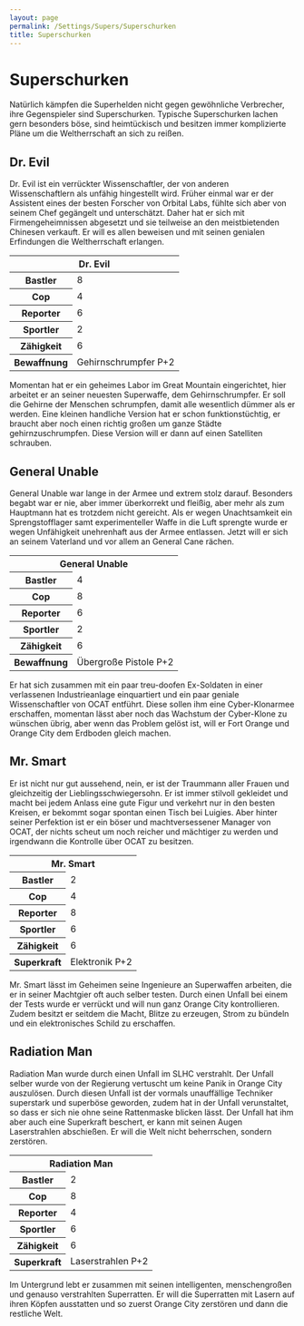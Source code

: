 ```yaml
---
layout: page
permalink: /Settings/Supers/Superschurken
title: Superschurken
---
```


# Superschurken

Natürlich kämpfen die Superhelden nicht gegen gewöhnliche Verbrecher, ihre Gegenspieler sind Superschurken. Typische Superschurken lachen gern besonders böse, sind heimtückisch und besitzen immer komplizierte Pläne um die Weltherrschaft an sich zu reißen.

## Dr. Evil

Dr. Evil ist ein verrückter Wissenschaftler, der von anderen Wissenschaftlern als unfähig hingestellt wird. Früher einmal war er der Assistent eines der besten Forscher von Orbital Labs, fühlte sich aber von seinem Chef gegängelt und unterschätzt. Daher hat er sich mit Firmengeheimnissen abgesetzt und sie teilweise an den meistbietenden Chinesen verkauft. Er will es allen beweisen und mit seinen genialen Erfindungen die Weltherrschaft erlangen.

<table>
<thead>
<tr><th colspan="2">Dr. Evil</th></tr>
</thead>
<tbody>
<tr><th>Bastler</th><td>8</td></tr>
<tr><th>Cop</th><td>4</td></tr>
<tr><th>Reporter</th><td>6</td></tr>
<tr><th>Sportler</th><td>2</td></tr>
<tr><th>Zähigkeit</th><td>6</td></tr>
<tr><th>Bewaffnung</th><td>Gehirnschrumpfer P+2</td></tr>
</tbody>
</table>

Momentan hat er ein geheimes Labor im Great Mountain eingerichtet, hier arbeitet er an seiner neuesten Superwaffe, dem Gehirnschrumpfer. Er soll die Gehirne der Menschen schrumpfen, damit alle wesentlich dümmer als er werden. Eine kleinen handliche Version hat er schon funktionstüchtig, er braucht aber noch einen richtig großen um ganze Städte gehirnzuschrumpfen. Diese Version will er dann auf einen Satelliten schrauben.

## General Unable

General Unable war lange in der Armee und extrem stolz darauf. Besonders begabt war er nie, aber immer überkorrekt und fleißig, aber mehr als zum Hauptmann hat es trotzdem nicht gereicht. Als er wegen Unachtsamkeit ein Sprengstofflager samt experimenteller Waffe in die Luft sprengte wurde er wegen Unfähigkeit unehrenhaft aus der Armee entlassen. Jetzt will er sich an seinem Vaterland und vor allem an General Cane rächen.

<table>
<tbody>
<tr><th colspan="2">General Unable</th></tr>
<tr><th>Bastler</th><td>4</td></tr>
<tr><th>Cop</th><td>8</td></tr>
<tr><th>Reporter</th><td>6</td></tr>
<tr><th>Sportler</th><td>2</td></tr>
<tr><th>Zähigkeit</th><td>6</td></tr>
<tr><th>Bewaffnung</th><td>Übergroße Pistole P+2</td></tr>
</tbody>
</table>
Er hat sich zusammen mit ein paar treu-doofen Ex-Soldaten in einer verlassenen Industrieanlage einquartiert und ein paar geniale Wissenschaftler von OCAT entführt. Diese sollen ihm eine Cyber-Klonarmee erschaffen, momentan lässt aber noch das Wachstum der Cyber-Klone zu wünschen übrig, aber wenn das Problem gelöst ist, will er Fort Orange und Orange City dem Erdboden gleich machen.

## Mr. Smart

Er ist nicht nur gut aussehend, nein, er ist der Traummann aller Frauen und gleichzeitig der Lieblingsschwiegersohn. Er ist immer stilvoll gekleidet und macht bei jedem Anlass eine gute Figur und verkehrt nur in den besten Kreisen, er bekommt sogar spontan einen Tisch bei Luigies. Aber hinter seiner Perfektion ist er ein böser und machtversessener Manager von OCAT, der nichts scheut um noch reicher und mächtiger zu werden und irgendwann die Kontrolle über OCAT zu besitzen.

<table>
<tbody>
<tr><th colspan="2">Mr. Smart</th></tr>
<tr><th>Bastler</th><td>2</td></tr>
<tr><th>Cop</th><td>4</td></tr>
<tr><th>Reporter</th><td>8</td></tr>
<tr><th>Sportler</th><td>6</td></tr>
<tr><th>Zähigkeit</th><td>6</td></tr>
<tr><th>Superkraft</th><td>Elektronik P+2</td></tr>
</tbody>
</table>
Mr. Smart lässt im Geheimen seine Ingenieure an Superwaffen arbeiten, die er in seiner Machtgier oft auch selber testen. Durch einen Unfall bei einem der Tests wurde er verrückt und will nun ganz Orange City kontrollieren. Zudem besitzt er seitdem die Macht, Blitze zu erzeugen, Strom zu bündeln und ein elektronisches Schild zu erschaffen.

## Radiation Man

Radiation Man wurde durch einen Unfall im SLHC verstrahlt. Der Unfall selber wurde von der Regierung vertuscht um keine Panik in Orange City auszulösen. Durch diesen Unfall ist der vormals unauffällige Techniker superstark und superböse geworden, zudem hat in der Unfall verunstaltet, so dass er sich nie ohne seine Rattenmaske blicken lässt. Der Unfall hat ihm aber auch eine Superkraft beschert, er kann mit seinen Augen Laserstrahlen abschießen. Er will die Welt nicht beherrschen, sondern zerstören.

<table>
<tbody>
<tr><th colspan="2">Radiation Man</th></tr>
<tr><th>Bastler</th><td>2</td></tr>
<tr><th>Cop</th><td>8</td></tr>
<tr><th>Reporter</th><td>4</td></tr>
<tr><th>Sportler</th><td>6</td></tr>
<tr><th>Zähigkeit</th><td>6</td></tr>
<tr><th>Superkraft</th><td>Laserstrahlen P+2</td></tr>
</tbody>
</table>

Im Untergrund lebt er zusammen mit seinen intelligenten, menschengroßen und genauso verstrahlten Superratten. Er will die Superratten mit Lasern auf ihren Köpfen ausstatten und so zuerst Orange City zerstören und dann die restliche Welt.
